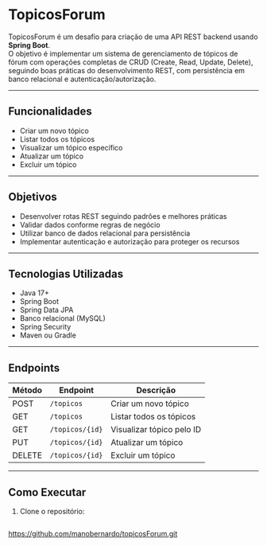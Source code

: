# TopicosForum

TopicosForum é um desafio para criação de uma API REST backend usando **Spring Boot**.  
O objetivo é implementar um sistema de gerenciamento de tópicos de fórum com operações completas de CRUD (Create, Read, Update, Delete), seguindo boas práticas do desenvolvimento REST, com persistência em banco relacional e autenticação/autorização.

---

## Funcionalidades

- Criar um novo tópico  
- Listar todos os tópicos  
- Visualizar um tópico específico  
- Atualizar um tópico  
- Excluir um tópico  

---

## Objetivos

- Desenvolver rotas REST seguindo padrões e melhores práticas  
- Validar dados conforme regras de negócio  
- Utilizar banco de dados relacional para persistência  
- Implementar autenticação e autorização para proteger os recursos  

---

## Tecnologias Utilizadas

- Java 17+  
- Spring Boot  
- Spring Data JPA  
- Banco relacional (MySQL)  
- Spring Security  
- Maven ou Gradle  

---

## Endpoints

| Método | Endpoint           | Descrição                |
|--------|--------------------|--------------------------|
| POST   | `/topicos`         | Criar um novo tópico     |
| GET    | `/topicos`         | Listar todos os tópicos  |
| GET    | `/topicos/{id}`    | Visualizar tópico pelo ID|
| PUT    | `/topicos/{id}`    | Atualizar um tópico       |
| DELETE | `/topicos/{id}`    | Excluir um tópico         |

---

## Como Executar

1. Clone o repositório:  
   ```bash
https://github.com/manobernardo/topicosForum.git
